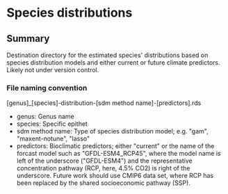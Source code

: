 # Species distributions

## Summary

Destination directory for the estimated species' distributions based on species
distribution models and either current or future climate predictors. Likely not 
under version control.

### File naming convention

[genus]_[species]-distribution-[sdm method name]-[predictors].rds

+ genus: Genus name
+ species: Specific epithet
+ sdm method name: Type of species distribution model; e.g. "gam", 
"maxent-notune", "lasso"
+ predictors: Bioclimatic predictors; either "current" or the name of the 
forcast model such as "GFDL-ESM4_RCP45", where the model name is left of the 
underscore ("GFDL-ESM4") and the representative concentration pathway (RCP, 
here, 4.5% CO2) is right of the underscore. Future work should use CMIP6 data 
set, where RCP has been replaced by the shared socioeconomic pathway (SSP).
